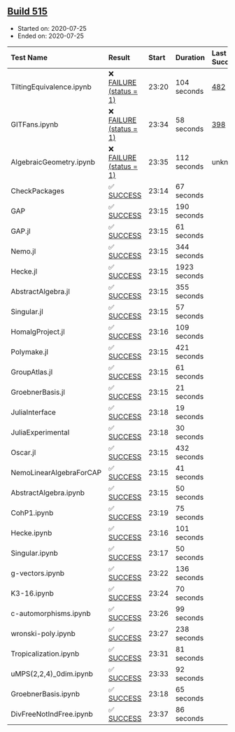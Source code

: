 ## [Build 515](https://oscarci.mathematik.uni-kl.de/job/oscar-stable/515/)

* Started on: 2020-07-25
* Ended on: 2020-07-25

| Test Name    | Result | Start | Duration | Last Success | First Failure |
|:-------------|:-------|:------|:---------|:-------------|:--------------|
| TiltingEquivalence.ipynb | ❌ [FAILURE (status = 1)](https://oscarci.mathematik.uni-kl.de/job/oscar-stable/515/artifact/logs/build-515/TiltingEquivalence.ipynb.log) | 23:20 | 104 seconds | [482](https://oscarci.mathematik.uni-kl.de/job/oscar-stable/482/) | [483](https://oscarci.mathematik.uni-kl.de/job/oscar-stable/483/) |
| GITFans.ipynb | ❌ [FAILURE (status = 1)](https://oscarci.mathematik.uni-kl.de/job/oscar-stable/515/artifact/logs/build-515/GITFans.ipynb.log) | 23:34 | 58 seconds | [398](https://oscarci.mathematik.uni-kl.de/job/oscar-stable/398/) | [399](https://oscarci.mathematik.uni-kl.de/job/oscar-stable/399/) |
| AlgebraicGeometry.ipynb | ❌ [FAILURE (status = 1)](https://oscarci.mathematik.uni-kl.de/job/oscar-stable/515/artifact/logs/build-515/AlgebraicGeometry.ipynb.log) | 23:35 | 112 seconds | unknown | unknown |
| CheckPackages | ✅ [SUCCESS](https://oscarci.mathematik.uni-kl.de/job/oscar-stable/515/artifact/logs/build-515/CheckPackages.log) | 23:14 | 67 seconds |  |  |
| GAP | ✅ [SUCCESS](https://oscarci.mathematik.uni-kl.de/job/oscar-stable/515/artifact/logs/build-515/GAP.log) | 23:15 | 190 seconds |  |  |
| GAP.jl | ✅ [SUCCESS](https://oscarci.mathematik.uni-kl.de/job/oscar-stable/515/artifact/logs/build-515/GAP.jl.log) | 23:15 | 61 seconds |  |  |
| Nemo.jl | ✅ [SUCCESS](https://oscarci.mathematik.uni-kl.de/job/oscar-stable/515/artifact/logs/build-515/Nemo.jl.log) | 23:15 | 344 seconds |  |  |
| Hecke.jl | ✅ [SUCCESS](https://oscarci.mathematik.uni-kl.de/job/oscar-stable/515/artifact/logs/build-515/Hecke.jl.log) | 23:15 | 1923 seconds |  |  |
| AbstractAlgebra.jl | ✅ [SUCCESS](https://oscarci.mathematik.uni-kl.de/job/oscar-stable/515/artifact/logs/build-515/AbstractAlgebra.jl.log) | 23:15 | 355 seconds |  |  |
| Singular.jl | ✅ [SUCCESS](https://oscarci.mathematik.uni-kl.de/job/oscar-stable/515/artifact/logs/build-515/Singular.jl.log) | 23:15 | 57 seconds |  |  |
| HomalgProject.jl | ✅ [SUCCESS](https://oscarci.mathematik.uni-kl.de/job/oscar-stable/515/artifact/logs/build-515/HomalgProject.jl.log) | 23:16 | 109 seconds |  |  |
| Polymake.jl | ✅ [SUCCESS](https://oscarci.mathematik.uni-kl.de/job/oscar-stable/515/artifact/logs/build-515/Polymake.jl.log) | 23:15 | 421 seconds |  |  |
| GroupAtlas.jl | ✅ [SUCCESS](https://oscarci.mathematik.uni-kl.de/job/oscar-stable/515/artifact/logs/build-515/GroupAtlas.jl.log) | 23:15 | 61 seconds |  |  |
| GroebnerBasis.jl | ✅ [SUCCESS](https://oscarci.mathematik.uni-kl.de/job/oscar-stable/515/artifact/logs/build-515/GroebnerBasis.jl.log) | 23:15 | 21 seconds |  |  |
| JuliaInterface | ✅ [SUCCESS](https://oscarci.mathematik.uni-kl.de/job/oscar-stable/515/artifact/logs/build-515/JuliaInterface.log) | 23:18 | 19 seconds |  |  |
| JuliaExperimental | ✅ [SUCCESS](https://oscarci.mathematik.uni-kl.de/job/oscar-stable/515/artifact/logs/build-515/JuliaExperimental.log) | 23:18 | 30 seconds |  |  |
| Oscar.jl | ✅ [SUCCESS](https://oscarci.mathematik.uni-kl.de/job/oscar-stable/515/artifact/logs/build-515/Oscar.jl.log) | 23:15 | 432 seconds |  |  |
| NemoLinearAlgebraForCAP | ✅ [SUCCESS](https://oscarci.mathematik.uni-kl.de/job/oscar-stable/515/artifact/logs/build-515/NemoLinearAlgebraForCAP.log) | 23:15 | 41 seconds |  |  |
| AbstractAlgebra.ipynb | ✅ [SUCCESS](https://oscarci.mathematik.uni-kl.de/job/oscar-stable/515/artifact/logs/build-515/AbstractAlgebra.ipynb.log) | 23:15 | 50 seconds |  |  |
| CohP1.ipynb | ✅ [SUCCESS](https://oscarci.mathematik.uni-kl.de/job/oscar-stable/515/artifact/logs/build-515/CohP1.ipynb.log) | 23:19 | 75 seconds |  |  |
| Hecke.ipynb | ✅ [SUCCESS](https://oscarci.mathematik.uni-kl.de/job/oscar-stable/515/artifact/logs/build-515/Hecke.ipynb.log) | 23:16 | 101 seconds |  |  |
| Singular.ipynb | ✅ [SUCCESS](https://oscarci.mathematik.uni-kl.de/job/oscar-stable/515/artifact/logs/build-515/Singular.ipynb.log) | 23:17 | 50 seconds |  |  |
| g-vectors.ipynb | ✅ [SUCCESS](https://oscarci.mathematik.uni-kl.de/job/oscar-stable/515/artifact/logs/build-515/g-vectors.ipynb.log) | 23:22 | 136 seconds |  |  |
| K3-16.ipynb | ✅ [SUCCESS](https://oscarci.mathematik.uni-kl.de/job/oscar-stable/515/artifact/logs/build-515/K3-16.ipynb.log) | 23:24 | 70 seconds |  |  |
| c-automorphisms.ipynb | ✅ [SUCCESS](https://oscarci.mathematik.uni-kl.de/job/oscar-stable/515/artifact/logs/build-515/c-automorphisms.ipynb.log) | 23:26 | 99 seconds |  |  |
| wronski-poly.ipynb | ✅ [SUCCESS](https://oscarci.mathematik.uni-kl.de/job/oscar-stable/515/artifact/logs/build-515/wronski-poly.ipynb.log) | 23:27 | 238 seconds |  |  |
| Tropicalization.ipynb | ✅ [SUCCESS](https://oscarci.mathematik.uni-kl.de/job/oscar-stable/515/artifact/logs/build-515/Tropicalization.ipynb.log) | 23:31 | 81 seconds |  |  |
| uMPS(2,2,4)_0dim.ipynb | ✅ [SUCCESS](https://oscarci.mathematik.uni-kl.de/job/oscar-stable/515/artifact/logs/build-515/uMPS-2-2-4-_0dim.ipynb.log) | 23:33 | 92 seconds |  |  |
| GroebnerBasis.ipynb | ✅ [SUCCESS](https://oscarci.mathematik.uni-kl.de/job/oscar-stable/515/artifact/logs/build-515/GroebnerBasis.ipynb.log) | 23:18 | 65 seconds |  |  |
| DivFreeNotIndFree.ipynb | ✅ [SUCCESS](https://oscarci.mathematik.uni-kl.de/job/oscar-stable/515/artifact/logs/build-515/DivFreeNotIndFree.ipynb.log) | 23:37 | 86 seconds |  |  |
